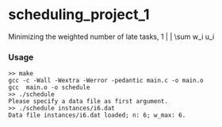 # scheduling_project_1

Minimizing the weighted number of late tasks, 1 | | \sum w_i u_i

### Usage

```
>> make
gcc -c -Wall -Wextra -Werror -pedantic main.c -o main.o
gcc  main.o -o schedule
>> ./schedule 
Please specify a data file as first argument.
>> ./schedule instances/i6.dat
Data file instances/i6.dat loaded; n: 6; w_max: 6.
```
